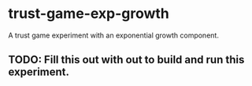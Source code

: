# trust-game-exp-growth
A trust game experiment with an exponential growth component.

## TODO: Fill this out with out to build and run this experiment.
